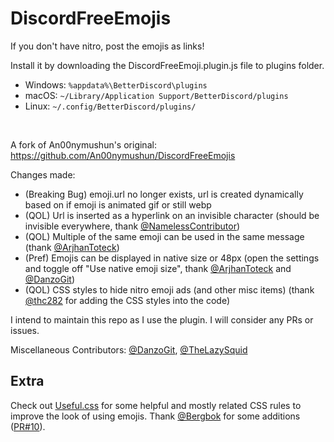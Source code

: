 # DiscordFreeEmojis

If you don't have nitro, post the emojis as links!<br>

Install it by downloading the DiscordFreeEmoji.plugin.js file to plugins folder.<br>
- Windows: `%appdata%\BetterDiscord\plugins`
- macOS: `~/Library/Application Support/BetterDiscord/plugins`
- Linux: `~/.config/BetterDiscord/plugins/`
<br>

A fork of An00nymushun's original: https://github.com/An00nymushun/DiscordFreeEmojis <br>

Changes made:
- (Breaking Bug) emoji.url no longer exists, url is created dynamically based on if emoji is animated gif or still webp
- (QOL) Url is inserted as a hyperlink on an invisible character (should be invisible everywhere, thank [@NamelessContributor](https://github.com/NamelessContributor))
- (QOL) Multiple of the same emoji can be used in the same message (thank [@ArjhanToteck](https://github.com/ArjhanToteck))
- (Pref) Emojis can be displayed in native size or 48px (open the settings and toggle off "Use native emoji size", thank [@ArjhanToteck](https://github.com/ArjhanToteck) and [@DanzoGit](https://github.com/DanzoGit))
- (QOL) CSS styles to hide nitro emoji ads (and other misc items) (thank [@thc282](https://github.com/thc282) for adding the CSS styles into the code)


I intend to maintain this repo as I use the plugin. I will consider any PRs or issues.

Miscellaneous Contributors:
[@DanzoGit](https://github.com/DanzoGit), [@TheLazySquid](https://github.com/TheLazySquid)

## Extra
Check out [Useful.css](Useful.css) for some helpful and mostly related CSS rules to improve the look of using emojis. Thank [@Bergbok](https://github.com/Bergbok) for some additions ([PR#10](https://github.com/EpicGazel/DiscordFreeEmojis/pull/10)).
